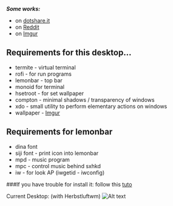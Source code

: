 ***Some works:***
* on [dotshare.it](http://dotshare.it/~szorfein/dots/)
* on [Reddit](https://www.reddit.com/user/szorfein/submitted/)
* on [Imgur](https://imgur.com/user/Szorfein/submitted)

## Requirements for this desktop...

+ termite - virtual terminal
+ rofi - for run programs
+ lemonbar - top bar
+ monoid for terminal
+ hsetroot - for set wallpaper
+ compton - minimal shadows / transparency of windows
+ xdo - small utility to perform elementary actions on windows
+ wallpaper - [Imgur](http://i.imgur.com/L8iFcs7.jpg)

## Requirements for lemonbar

+ dina font
+ siji font - print icon into lemonbar
+ mpd - music program
+ mpc - control music behind sxhkd
+ iw - for look AP (iwgetid - iwconfig)

###If you have trouble for install it: follow this [tuto](https://github.com/szorfein/dotfiles/wiki/Install-BSPWM)

Current Desktop: (with Herbstluftwm)
![Alt text](https://raw.githubusercontent.com/szorfein/dotfiles/master/screenshot.jpg "Screenshot")
